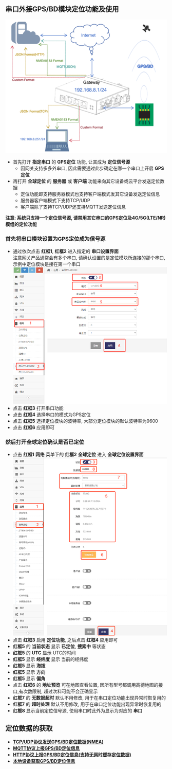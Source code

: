 
## 串口外接GPS/BD模块定位功能及使用   
![avatar](./uart_gnss.jpg)    
- 首先打开 **指定串口** 的 **GPS定位** 功能, 让其成为 **定位信号源**  
    - 因网关支持多多外串口, 因此需要通过此步确定在哪一个串口上开启 **GPS定位**   
- 再打开 **全球定位** 的 **服务器** 或 **客户端** 功能来向其它设备或云平台发送定位数据   
    - 定位功能即支持服务器模式也支持客户端模式发其它设备发送定位信息   
    - 服务器客户端模式下支持TCP/UDP   
    - 客户端除了支持TCP/UDP还支持MQTT发送定位信息     

**注意: 系统只支持一个定位信号源, 请禁用其它串口的GPS定位及4G/5G(LTE/NR)模组的定位功能**   

### 首先将串口模块设置为GPS定位成为信号源   
- 通过依次点击 **红框1**, **红框2** 进入指定的 **串口设置界面**  
    注意网关产品通常会有多个串口, 请确认设置的是定位模块所连接的那个串口, 示例中定位模块是接在第一个串口   
![avatar](../gnss/gnss_from_uart.png)   
- 点击 **红框3** 打开串口功能   
- 点击 **红框4** 选择串口的模式为GPS定位   
- 点击 **红框5** 选择定位模块的波特率, 大部分定位模块的默认波特率为9600   
- 点击 **红框6** 应用即可  

### 然后打开全球定位确认是否已定位     
- 点击 **红框1** **网络** 菜单下的 **红框2** **全球定位** 进入 **全球定位设置界面**     
![avatar](../lte/lte_gnss_status_cn.jpg)   
- 点击 **红框3** 启用 **定位功能**, 之后点击 **红框4** 应用即可   
- **红框5** 的 **当前状态** 显示 **已定位**, **搜索中** 等状态   
- **红框5** 的 **UTC** 显示 UTC的时间   
- **红框5** 显示 **经纬度** 显示 当前的经纬度  
- **红框5** 显示 **海拨**   
- **红框5** 显示 **方向**   
- **红框5** 显示 **偏角**   
- 点击 **红框6** 的 **地址预览** 可在地图查看位置, 因所有型号都调用高德地图的接口,有次数限制, 超过次料可能不会正确显示    
- **红框7** 的 **无数据超时** 默认不用修改, 用于在串口定位功能出现异常时恢复用的   
- **红框7** 的 **超时处理** 默认不用修改, 用于在串口定位功能出现异常时恢复用的   
- **红框8** 显示当前定位信号源, 使用串口时此外为显示为对应的 **串口**   

## 定位数据的获取   
- **[TCP/UDP协议发送GPS/BD定位数据(NMEA)](../gnss/gnss_tcpudp_cn.md)**   
- **[MQTT协议上报GPS/BD定位信息](../gnss/gnss_mqtt_cn.md)**   
- **[HTTP协议上报GPS/BD定位信息(支持无网时缓存定位数据)](../gnss/gnss_http_cn.md)**   
- **[本地设备获取GPS/BD定位信息](../gnss/gnss_tcpjson_cn.md)**   
